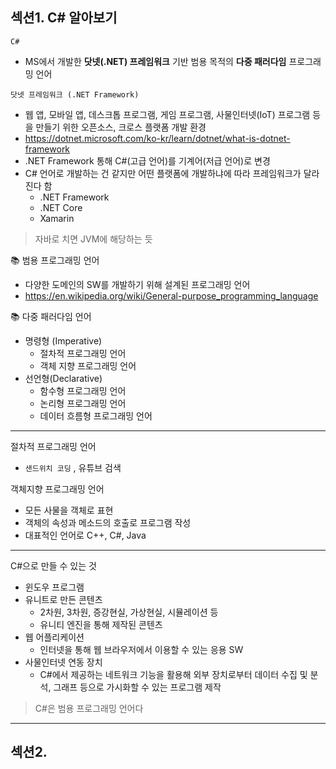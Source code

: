 
## 섹션1. C# 알아보기

`C#`
- MS에서 개발한 **닷넷(.NET) 프레임워크** 기반 범용 목적의 **다중 패러다임** 프로그래밍 언어

`닷넷 프레임워크 (.NET Framework)`
- 웹 앱, 모바일 앱, 데스크톱 프로그램, 게임 프로그램, 사물인터넷(IoT) 프로그램 등을 만들기 위한 오픈소스, 크로스 플랫폼 개발 환경
- https://dotnet.microsoft.com/ko-kr/learn/dotnet/what-is-dotnet-framework
- .NET Framework 통해 C#(고급 언어)를 기계어(저급 언어)로 변경
- C# 언어로 개발하는 건 같지만 어떤 플랫폼에 개발하냐에 따라 프레임워크가 달라진다 함
	- .NET Framework
	- .NET Core
	- Xamarin

> 자바로 치면 JVM에 해당하는 듯

📚 범용 프로그래밍 언어 
- 다양한 도메인의 SW를 개발하기 위해 설계된 프로그래밍 언어
- https://en.wikipedia.org/wiki/General-purpose_programming_language

📚 다중 패러다임 언어 
-  명령형 (Imperative)
	- 절차적 프로그래밍 언어
	- 객체 지향 프로그래밍 언어
- 선언형(Declarative)
	- 함수형 프로그래밍 언어 
	- 논리형 프로그래밍 언어 
	- 데이터 흐름형 프로그래밍 언어 

---

절차적 프로그래밍 언어
- `샌드위치 코딩` , 유튜브 검색 

객체지향 프로그래밍 언어
- 모든 사물을 객체로 표현 
- 객체의 속성과 메소드의 호출로 프로그램 작성
- 대표적인 언어로 C++, C#, Java

---

C#으로 만들 수 있는 것 
- 윈도우 프로그램
- 유니트로 만든 콘텐츠
	- 2차원, 3차원, 증강현실, 가상현실, 시뮬레이션 등
	- 유니티 엔진을 통해 제작된 콘텐츠
- 웹 어플리케이션 
	- 인터넷을 통해 웹 브라우저에서 이용할 수 있는 응용 SW
- 사물인터넷 연동 장치
	- C#에서 제공하는 네트워크 기능을 활용해 외부 장치로부터 데이터 수집 및 분석, 그래프 등으로 가시화할 수 있는 프로그램 제작

> C#은 범용 프로그래밍 언어다

---

## 섹션2.




